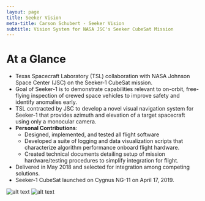 ```yaml
---
layout: page
title: Seeker Vision
meta-title: Carson Schubert - Seeker Vision
subtitle: Vision System for NASA JSC's Seeker CubeSat Mission
---
```


# At a Glance
- Texas Spacecraft Laboratory (TSL) collaboration with NASA Johnson Space Center (JSC)
on the Seeker-1 CubeSat mission.
- Goal of Seeker-1 is to demonstrate capabilities relevant to on-orbit, free-flying inspection of
crewed space vehicles to improve safety and identify anomalies early.
- TSL contracted by JSC to develop a novel visual navigation system for Seeker-1 that provides 
azimuth and elevation of a target spacecraft using only a monocular camera.
- **Personal Contributions**:
    - Designed, implemented, and tested all flight software
    - Developed a suite of logging and data visualization scripts that characterize algorithm performance onboard flight hardware.
    - Created technical documents detailing setup of mission hardware/testing procedures to simplify integration for flight.
- Delivered in May 2018 and selected for integration among competing solutions.
- Seeker-1 CubeSat launched on Cygnus NG-11 on April 17, 2019.

![alt text](https://cschubes.github.io/img/cygnus-dark.gif "Seeker Vision in action")
![alt text](https://cschubes.github.io/img/cygnus.jpg "Cygnus Resupply Spacecraft")

<!-- # Overview
Seeker is a NASA Johnson Space Center (JSC) program that will demonstrate the core capabilities 
required for safe external robotic free-flyer inspection of crewed space vehicles. External 
inspection of crewed space vehicles is a crucial next-step in manned space exploration that will 
greatly improve astronaut safety and provide unparalleled ability to recover from in-flight 
anomalies and avoid loss of crew. Apollo 13 and the Columbia disaster are two such examples 
which would have benefited from the technology that Seeker aims to develop.

# Personal Contributions

The [Texas Spacecraft Laboratory](https://sites.utexas.edu/tsl/#) (TSL) is a student-driven research group dedicated to designing and building small satellites, 
securing launches into space, and operating them once in orbit. I joined the lab as a sophomore undergrad and was privileged to see a project through from start to 
final delivery as a team lead during my sophomore year. I worked as the Flight Software and Hardware lead on the Seeker Vision project. Seeker Vision was a collaboration between 
NASA Johnson Space Center and UT Austin as part of the Seeker 1 CubeSat mission. The mission serves as a first technical demonstration of small, free flying, autonomous 
spacecraft which will one day be used to inspect stations and spacecraft for damage during flight. UT Austin was contracted to build a full vision system for the CubeSat, 
including flight software, novel vision algorithms, and robust error handling. The system was to use only a camera and microcomputing board - access to other sensors
onboard the satellite was restricted. Using Tensorflow, our team built a convolutional neural network to detect the 
target spacecraft, a Northrop Grumman Cygnus resupply ship (pictured above), within the camera's frame of view. Once the target was identified, OpenCV was used to determine relative azimuth and elevation of 
the target spacecraft. This information was then passed to the main flight computer and used as part of the Guidance, Naviation, and Control for the CubeSat.
As the Flight Software and Hardware lead, I was present at all three mission reviews and presented slides about the state of the various 
areas of the project I was working on. My responsibilities were threefold:

- Design, implement, and test flight software to handle boot sequence, facilitate vision algorithms, and communicate with main flight computer
- Develop a suite of logging and data visualization scripts to characterize algorithm performance onboard flight hardware
- Create technical documents detailing setup of mission hardware/testing procedures to simplify integration for flight

My team and I successfully built flight software using two-tier process monitoring to prevent crashes on orbit. The entire vision system was installable
with a single terminal command and ran automatically on boot if a camera was connected. After rigorous testing, the system was delivered to JSC in May of 2018 
with technical documents which detailed its use and integration.   

The delivered vision system was recently selected over multiple other vision systems for integration on the Seeker 1 CubeSat mission to launch in April 2019. Its
ability to successfully handle worst case scenarios in testing was cited as a primary reason for its selection. -->
